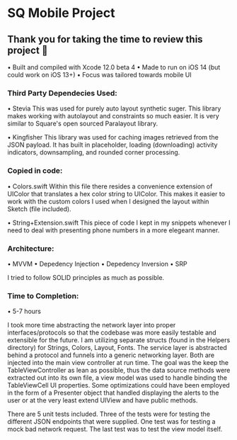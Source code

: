 # SQ Mobile Project

## Thank you for taking the time to review this project 🎉
• Built and compiled with Xcode 12.0 beta 4
• Made to run on iOS 14 (but could work on iOS 13+)
• Focus was tailored towards mobile UI 

### Third Party Dependecies Used:
• Stevia
This was used for purely auto layout synthetic suger. This library makes working with autolayout and constraints so much easier. It is very similar to Square's open sourced Paralayout library.

• Kingfisher
This library was used for caching images retrieved from the JSON payload. It has built in placeholder, loading (downloading) activity indicators, downsampling, and rounded corner processing.

### Copied in code:
• Colors.swift
Within this file there resides a convenience extension of UIColor that translates a hex color string to UIColor. This makes it easier to work with the custom colors I used when I designed the layout within Sketch (file included).

• String+Extension.swift
This piece of code I kept in my snippets whenever I need to deal with presenting phone numbers in a more elegeant manner.

### Architecture:
• MVVM
• Depedency Injection
• Depedency Inversion
• SRP

I tried to follow SOLID principles as much as possible.

### Time to Completion:
• 5-7 hours

I took more time abstracting the network layer into proper interfaces/protocols so that the codebase was more easily testable and extensible for the future. I am utilizing separate structs (found in the Helpers directory) for Strings, Colors, Layout, Fonts. The service layer is abstracted behind a protocol and funnels into a generic networking layer. Both are injected into the main view controller at run time. The goal was the keep the TableViewController as lean as possible, thus the data source methods were extracted out into its own file, a view model was used to handle binding the TableViewCell UI properties. Some optimizations could have been employed in the form of a Presenter object that handled displaying the alerts to the user or at the very least extend UIView and have public methods.

There are 5 unit tests included. Three of the tests were for testing the different JSON endpoints that were supplied. One test was for testing a mock bad network request. The last test was to test the view model itself.
